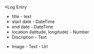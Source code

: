 \*Log Entry

- title - text
- start date - DateTime
- end date - DateTime
- location (latitude, longitude) - Number
- Discription - Text

* Image - Text - Url
